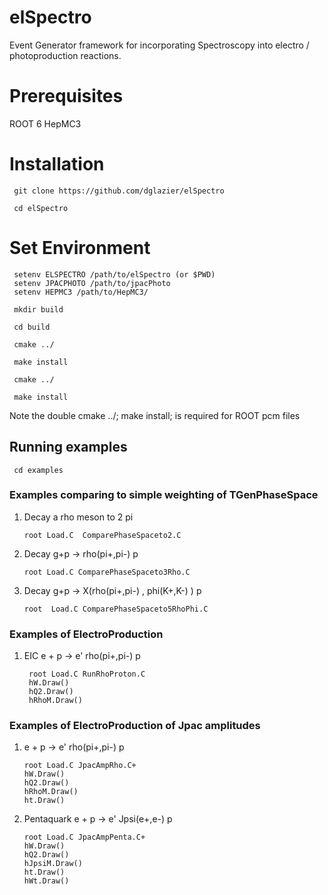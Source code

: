 # elSpectro 

Event Generator framework for incorporating Spectroscopy into electro / photoproduction reactions.

# Prerequisites

ROOT 6
HepMC3

# Installation

     git clone https://github.com/dglazier/elSpectro

     cd elSpectro

 # Set Environment

     setenv ELSPECTRO /path/to/elSpectro (or $PWD)
     setenv JPACPHOTO /path/to/jpacPhoto
     setenv HEPMC3 /path/to/HepMC3/

     mkdir build

     cd build

     cmake ../

     make install

     cmake ../

     make install

Note the double cmake ../; make install; is required for ROOT pcm files 

## Running examples

     cd examples

### Examples comparing to simple weighting of TGenPhaseSpace

1) Decay a rho meson to 2 pi

       root Load.C  ComparePhaseSpaceto2.C

2) Decay g+p -> rho(pi+,pi-) p

       root Load.C ComparePhaseSpaceto3Rho.C

3) Decay g+p -> X(rho(pi+,pi-) , phi(K+,K-) ) p

       root  Load.C ComparePhaseSpaceto5RhoPhi.C

### Examples of ElectroProduction

1) EIC e + p -> e' rho(pi+,pi-) p

        root Load.C RunRhoProton.C
        hW.Draw()
        hQ2.Draw()
        hRhoM.Draw()

### Examples of ElectroProduction of Jpac amplitudes

1) e + p -> e' rho(pi+,pi-) p

       root Load.C JpacAmpRho.C+
       hW.Draw()
       hQ2.Draw()
       hRhoM.Draw()
       ht.Draw()

2) Pentaquark e + p -> e' Jpsi(e+,e-) p

       root Load.C JpacAmpPenta.C+
       hW.Draw()
       hQ2.Draw()
       hJpsiM.Draw()
       ht.Draw()
       hWt.Draw()
